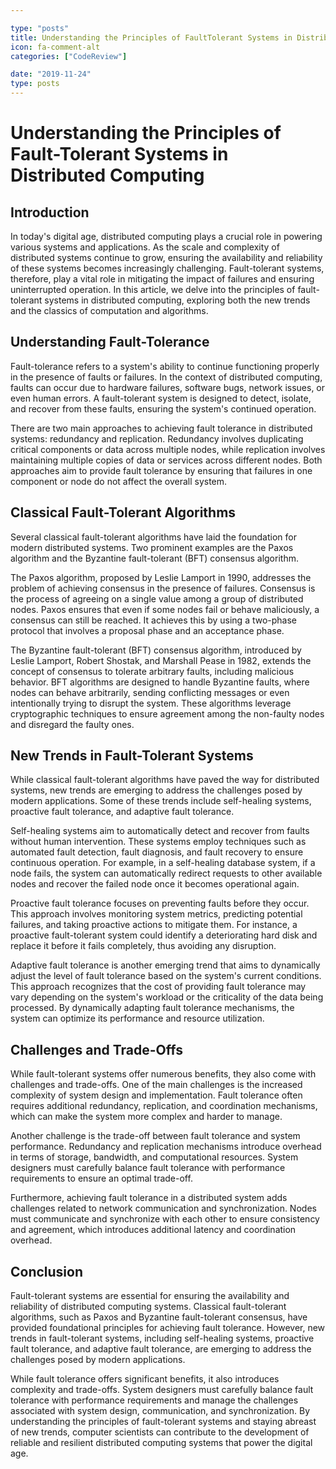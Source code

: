```yaml
---

type: "posts"
title: Understanding the Principles of FaultTolerant Systems in Distributed Computing
icon: fa-comment-alt
categories: ["CodeReview"]

date: "2019-11-24"
type: posts
---
```





# Understanding the Principles of Fault-Tolerant Systems in Distributed Computing

## Introduction

In today's digital age, distributed computing plays a crucial role in powering various systems and applications. As the scale and complexity of distributed systems continue to grow, ensuring the availability and reliability of these systems becomes increasingly challenging. Fault-tolerant systems, therefore, play a vital role in mitigating the impact of failures and ensuring uninterrupted operation. In this article, we delve into the principles of fault-tolerant systems in distributed computing, exploring both the new trends and the classics of computation and algorithms.

## Understanding Fault-Tolerance

Fault-tolerance refers to a system's ability to continue functioning properly in the presence of faults or failures. In the context of distributed computing, faults can occur due to hardware failures, software bugs, network issues, or even human errors. A fault-tolerant system is designed to detect, isolate, and recover from these faults, ensuring the system's continued operation.

There are two main approaches to achieving fault tolerance in distributed systems: redundancy and replication. Redundancy involves duplicating critical components or data across multiple nodes, while replication involves maintaining multiple copies of data or services across different nodes. Both approaches aim to provide fault tolerance by ensuring that failures in one component or node do not affect the overall system.

## Classical Fault-Tolerant Algorithms

Several classical fault-tolerant algorithms have laid the foundation for modern distributed systems. Two prominent examples are the Paxos algorithm and the Byzantine fault-tolerant (BFT) consensus algorithm.

The Paxos algorithm, proposed by Leslie Lamport in 1990, addresses the problem of achieving consensus in the presence of failures. Consensus is the process of agreeing on a single value among a group of distributed nodes. Paxos ensures that even if some nodes fail or behave maliciously, a consensus can still be reached. It achieves this by using a two-phase protocol that involves a proposal phase and an acceptance phase.

The Byzantine fault-tolerant (BFT) consensus algorithm, introduced by Leslie Lamport, Robert Shostak, and Marshall Pease in 1982, extends the concept of consensus to tolerate arbitrary faults, including malicious behavior. BFT algorithms are designed to handle Byzantine faults, where nodes can behave arbitrarily, sending conflicting messages or even intentionally trying to disrupt the system. These algorithms leverage cryptographic techniques to ensure agreement among the non-faulty nodes and disregard the faulty ones.

## New Trends in Fault-Tolerant Systems

While classical fault-tolerant algorithms have paved the way for distributed systems, new trends are emerging to address the challenges posed by modern applications. Some of these trends include self-healing systems, proactive fault tolerance, and adaptive fault tolerance.

Self-healing systems aim to automatically detect and recover from faults without human intervention. These systems employ techniques such as automated fault detection, fault diagnosis, and fault recovery to ensure continuous operation. For example, in a self-healing database system, if a node fails, the system can automatically redirect requests to other available nodes and recover the failed node once it becomes operational again.

Proactive fault tolerance focuses on preventing faults before they occur. This approach involves monitoring system metrics, predicting potential failures, and taking proactive actions to mitigate them. For instance, a proactive fault-tolerant system could identify a deteriorating hard disk and replace it before it fails completely, thus avoiding any disruption.

Adaptive fault tolerance is another emerging trend that aims to dynamically adjust the level of fault tolerance based on the system's current conditions. This approach recognizes that the cost of providing fault tolerance may vary depending on the system's workload or the criticality of the data being processed. By dynamically adapting fault tolerance mechanisms, the system can optimize its performance and resource utilization.

## Challenges and Trade-Offs

While fault-tolerant systems offer numerous benefits, they also come with challenges and trade-offs. One of the main challenges is the increased complexity of system design and implementation. Fault tolerance often requires additional redundancy, replication, and coordination mechanisms, which can make the system more complex and harder to manage.

Another challenge is the trade-off between fault tolerance and system performance. Redundancy and replication mechanisms introduce overhead in terms of storage, bandwidth, and computational resources. System designers must carefully balance fault tolerance with performance requirements to ensure an optimal trade-off.

Furthermore, achieving fault tolerance in a distributed system adds challenges related to network communication and synchronization. Nodes must communicate and synchronize with each other to ensure consistency and agreement, which introduces additional latency and coordination overhead.

## Conclusion

Fault-tolerant systems are essential for ensuring the availability and reliability of distributed computing systems. Classical fault-tolerant algorithms, such as Paxos and Byzantine fault-tolerant consensus, have provided foundational principles for achieving fault tolerance. However, new trends in fault-tolerant systems, including self-healing systems, proactive fault tolerance, and adaptive fault tolerance, are emerging to address the challenges posed by modern applications.

While fault tolerance offers significant benefits, it also introduces complexity and trade-offs. System designers must carefully balance fault tolerance with performance requirements and manage the challenges associated with system design, communication, and synchronization. By understanding the principles of fault-tolerant systems and staying abreast of new trends, computer scientists can contribute to the development of reliable and resilient distributed computing systems that power the digital age.